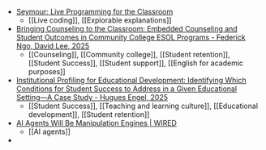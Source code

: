- [Seymour: Live Programming for the Classroom](https://harc.github.io/seymour-live2017/)
	- [[Live coding]], [[Explorable explanations]]
- [Bringing Counseling to the Classroom: Embedded Counseling and Student Outcomes in Community College ESOL Programs - Federick Ngo, David Lee, 2025](https://journals.sagepub.com/doi/abs/10.1177/15210251221134686)
	- [[Counseling]], [[Community college]], [[Student retention]], [[Student Success]], [[Student support]], [[English for academic purposes]]
- [Institutional Profiling for Educational Development: Identifying Which Conditions for Student Success to Address in a Given Educational Setting—A Case Study - Hugues Engel, 2025](https://journals.sagepub.com/doi/full/10.1177/15210251221147624)
	- [[Student Success]], [[Teaching and learning culture]], [[Educational development]], [[Student retention]]
- [AI Agents Will Be Manipulation Engines | WIRED](https://www.wired.com/story/ai-agents-personal-assistants-manipulation-engines/)
	- [[AI agents]]
-